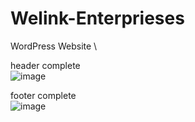 # Welink-Enterprieses
WordPress Website \

header complete \
![image](https://user-images.githubusercontent.com/37802900/189074999-b759bb1c-afe2-43c0-aab7-d2ca0a145099.png)

footer complete \
![image](https://user-images.githubusercontent.com/37802900/189075744-c0653bfe-feaa-4c48-b94e-03d7a2533e8d.png)

